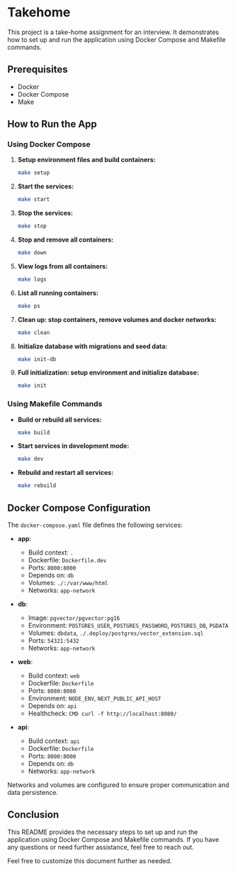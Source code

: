 # Takehome

This project is a take-home assignment for an interview. It demonstrates how to set up and run the application using Docker Compose and Makefile commands.

## Prerequisites

- Docker
- Docker Compose
- Make

## How to Run the App

### Using Docker Compose

1. **Setup environment files and build containers:**
   ```sh
   make setup
   ```

2. **Start the services:**
   ```sh
   make start
   ```

3. **Stop the services:**
   ```sh
   make stop
   ```

4. **Stop and remove all containers:**
   ```sh
   make down
   ```

5. **View logs from all containers:**
   ```sh
   make logs
   ```

6. **List all running containers:**
   ```sh
   make ps
   ```

7. **Clean up: stop containers, remove volumes and docker networks:**
   ```sh
   make clean
   ```

8. **Initialize database with migrations and seed data:**
   ```sh
   make init-db
   ```

9. **Full initialization: setup environment and initialize database:**
   ```sh
   make init
   ```

### Using Makefile Commands

- **Build or rebuild all services:**
  ```sh
  make build
  ```

- **Start services in development mode:**
  ```sh
  make dev
  ```

- **Rebuild and restart all services:**
  ```sh
  make rebuild
  ```

## Docker Compose Configuration

The `docker-compose.yaml` file defines the following services:

- **app**: 
  - Build context: `.`
  - Dockerfile: `Dockerfile.dev`
  - Ports: `8000:8000`
  - Depends on: `db`
  - Volumes: `./:/var/www/html`
  - Networks: `app-network`

- **db**:
  - Image: `pgvector/pgvector:pg16`
  - Environment: `POSTGRES_USER`, `POSTGRES_PASSWORD`, `POSTGRES_DB`, `PGDATA`
  - Volumes: `dbdata`, `./.deploy/postgres/vector_extension.sql`
  - Ports: `54321:5432`
  - Networks: `app-network`

- **web**:
  - Build context: `web`
  - Dockerfile: `Dockerfile`
  - Ports: `8080:8080`
  - Environment: `NODE_ENV`, `NEXT_PUBLIC_API_HOST`
  - Depends on: `api`
  - Healthcheck: `CMD curl -f http://localhost:8080/`

- **api**:
  - Build context: `api`
  - Dockerfile: `Dockerfile`
  - Ports: `8000:8000`
  - Depends on: `db`
  - Networks: `app-network`

Networks and volumes are configured to ensure proper communication and data persistence.

## Conclusion

This README provides the necessary steps to set up and run the application using Docker Compose and Makefile commands. If you have any questions or need further assistance, feel free to reach out.

Feel free to customize this document further as needed.
